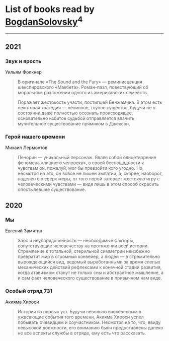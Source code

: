 # List of books read by [BogdanSolovsky](https://plus.google.com/u/0/104067068494287499191/)<sup>4</sup>
---

## 2021

### Звук и ярость
Уильям Фолкнер
> В оригинале «The Sound and the Fury» — реминисценция шекспировского «Макбета». Роман-пазл, повествующий об моральном разложении одного из американских семейств.
> 
> Поражает жестокость участи, постигшей Бенжамина. В этом есть некоторая трагедия — невинное, глупое существо, будучи не в состоянии даже полностью осознать происходящее, основательно избитое судьбой отправляется влачить мучительное существование прямиком в Джексон.


### Герой нашего времени
Михаил Лермонтов
> Печорин — уникальный персонаж. Являя собой олицетворение феномена «лишнего человека», в своей беспощадности к чувствам он, пожалуй, мог бы превзойти кого угодно. Но, несмотря на это, он вовсе не лишен эмпатии, а, скорее, наоборот, наделен ею сверх меры, от того порой затевает жестокую игру с человеческими чувствами — видя лишь в этом способ скрасить опостылевшее существование.



## 2020

### Мы
Евгений Замятин
> Хаос и неупорядоченность — необходимые факторы, сопутствующие человечеству на протяжении всей истории. Стремление к тотальной, стерильной симметрии неизбежно превратит мир в огромный конвейер, а людей — в стремительно вырождающийся вид, ведомый выработанными за время слепых механических действий рефлексами к конечной стадии развития, когда атавизмом станут не только сны и абстрактное мышление, а и сам факт человеческого существование в привычном нам виде.


### Особый отряд 731
Акияма Хироси
> История из первых уст. Будучи невольно вовлеченным в ужасающие события того времени, Акияма Хироси успел побывать очевидцем и соучастником. Несмотря на то, что, ввиду невысокой должности, его вниманию были предоставлены далеко не все аспекты службы в отряде, ему есть что рассказать.



